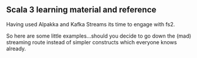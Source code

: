 ## Scala 3 learning material and reference

Having used Alpakka and Kafka Streams its time to engage with fs2.

So here are some little examples...should you decide to go down the (mad) streaming route instead of simpler 
constructs which everyone knows already.

